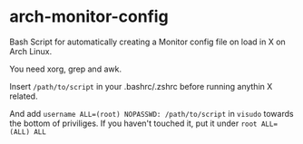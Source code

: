 # arch-monitor-config
Bash Script for automatically creating a Monitor config file on load in X on Arch Linux.

You need xorg, grep and awk.

Insert `/path/to/script` in your .bashrc/.zshrc before running anythin X related.

And add `username ALL=(root) NOPASSWD: /path/to/script` in `visudo` towards the bottom of priviliges. If you haven't touched it, put it under `root ALL=(ALL) ALL`
